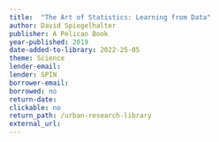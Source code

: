 ```yaml
---
title:  "The Art of Statistics: Learning from Data"
author: David Spiegelhalter
publisher: A Pelican Book
year-published: 2019
date-added-to-library: 2022-25-05
theme: Science
lender-email:
lender: SPIN
borrower-email:
borrowed: no
return-date:
clickable: no
return_path: /urban-research-library
external_url: 
---
```

